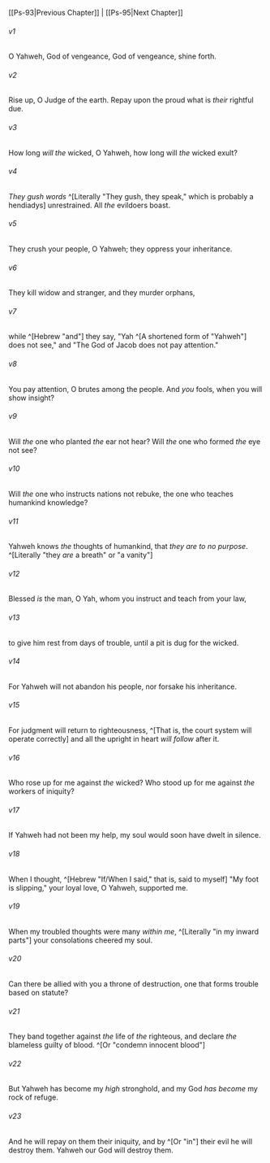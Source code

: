 ﻿---
aliases:
  - Psalms 94
---

[[Ps-93|Previous Chapter]] | [[Ps-95|Next Chapter]]

###### v1
O Yahweh, God of vengeance,
God of vengeance, shine forth.

###### v2
Rise up, O Judge of the earth.
Repay upon the proud what is _their_ rightful due.

###### v3
How long _will the_ wicked, O Yahweh,
how long will _the_ wicked exult?

###### v4
_They gush words_ ^[Literally "They gush, they speak," which is probably a hendiadys] unrestrained.
All _the_ evildoers boast.

###### v5
They crush your people, O Yahweh;
they oppress your inheritance.

###### v6
They kill widow and stranger,
and they murder orphans,

###### v7
while ^[Hebrew "and"] they say, "Yah ^[A shortened form of "Yahweh"] does not see,"
and "The God of Jacob does not pay attention."

###### v8
You pay attention, O brutes among the people.
And _you_ fools, when you will show insight?

###### v9
Will _the_ one who planted _the_ ear not hear?
Will _the_ one who formed _the_ eye not see?

###### v10
Will _the_ one who instructs nations not rebuke,
the one who teaches humankind knowledge?

###### v11
Yahweh knows _the_ thoughts of humankind,
that _they _are_ to no purpose_. ^[Literally "they _are_ a breath" or "a vanity"]

###### v12
Blessed _is_ the man, O Yah, whom you instruct
and teach from your law,

###### v13
to give him rest from days of trouble,
until a pit is dug for the wicked.

###### v14
For Yahweh will not abandon his people,
nor forsake his inheritance.

###### v15
For judgment will return to righteousness, ^[That is, the court system will operate correctly]
and all the upright in heart _will follow_ after it.

###### v16
Who rose up for me against _the_ wicked?
Who stood up for me against _the_ workers of iniquity?

###### v17
If Yahweh had not been my help,
my soul would soon have dwelt in silence.

###### v18
When I thought, ^[Hebrew "If/When I said," that is, said to myself] "My foot is slipping,"
your loyal love, O Yahweh, supported me.

###### v19
When my troubled thoughts were many _within me_, ^[Literally "in my inward parts"]
your consolations cheered my soul.

###### v20
Can there be allied with you a throne of destruction,
one that forms trouble based on statute?

###### v21
They band together against _the_ life of _the_ righteous,
and declare _the_ blameless guilty of blood. ^[Or "condemn innocent blood"]

###### v22
But Yahweh has become my _high_ stronghold,
and my God _has become_ my rock of refuge.

###### v23
And he will repay on them their iniquity,
and by ^[Or "in"] their evil he will destroy them.
Yahweh our God will destroy them.